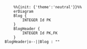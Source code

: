 <!--- SIREN_START -->
```mermaid
	%%{init: {'theme':'neutral'}}%%
	erDiagram
	Blog {
		INTEGER Id PK
	}
	BlogHeader {
		INTEGER Id PK,FK
	}
BlogHeader|o--||Blog : ""
```
<!--- SIREN_END -->
